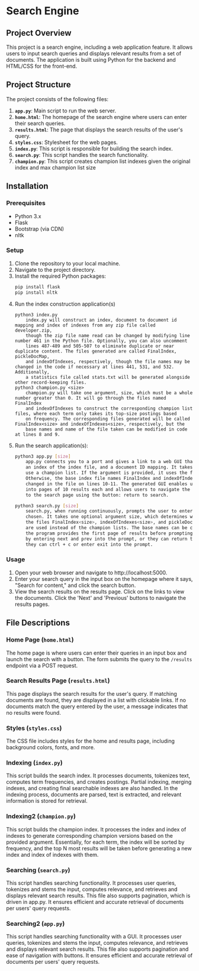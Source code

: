 # Search Engine

## Project Overview
This project is a search engine, including a web application feature. It allows users to input search queries and displays relevant results from a set of documents. The application is built using Python for the backend and HTML/CSS for the front-end.

## Project Structure
The project consists of the following files:

1. **`app.py`**: Main script to run the web server.
2. **`home.html`**: The homepage of the search engine where users can enter their search queries.
3. **`results.html`**: The page that displays the search results of the user's query.
4. **`styles.css`**: Stylesheet for the web pages.
5. **`index.py`**: This script is responsible for building the search index.
6. **`search.py`**: This script handles the search functionality.
7. **`champion.py`**: This script creates champion list indexes given the original index and max champion list size

## Installation

### Prerequisites
- Python 3.x
- Flask
- Bootstrap (via CDN)
- nltk

### Setup
1. Clone the repository to your local machine.
2. Navigate to the project directory.
3. Install the required Python packages:
    ```bash
    pip install flask
    pip install nltk
     ```
4. Run the index construction application(s)
    ```
    python3 index.py
        index.py will construct an index, document to document id mapping and index of indexes from any zip file called developer.zip,
        though the zip file name read can be changed by modifying line number 461 in the Python file. Optionally, you can also uncomment
        lines 487-489 and 505-507 to eliminate duplicate or near duplicate content. The files generated are called FinalIndex, pickleDocMap, 
        and indexOfIndexes, respectively, though the file names may be changed in the code if necessary at lines 441, 531, and 532. Additionally,
        a statistics file called stats.txt will be generated alongside other record-keeping files.
    python3 champion.py <size>
        champion.py will take one argument, size, which must be a whole number greater than 0. It will go through the files named FinalIndex 
        and indexOfIndexes to construct the corresponding champion list files, where each term only takes its top-size postings based
        on frequency. The corresponding files generated will be called FinalIndex<size> and indexOfIndexes<size>, respectively, but the
        base names and name of the file taken can be modified in code at lines 8 and 9.
    ```
5. Run the search application(s):
    ```bash
    python3 app.py [size]
        app.py connects you to a port and gives a link to a web GUI that enables you to search queries, given that you have an index file,
        an index of the index file, and a document ID mapping. It takes one optional argument size, which determines whether or not you
        use a champion list. If the argument is provided, it uses the files FinalIndex<size>, indexOfIndexes<size>, and pickleDocMap to run.
        Otherwise, the base index file names FinalIndex and indexOfIndexes are used instead of the champion lists. The base names can be
        changed in the file on lines 10-11. The generated GUI enables users to search queries in the search bar. It also breaks up the results
        into pages of 10 results each and allows users to navigate the next and previous pages through the next and prev buttons or to return
        to the search page using the button: return to search.
    
    python3 search.py [size]
        search.py, when running continuously, prompts the user to enter a query or to exit the program, providing paged results when the former is
        chosen. It takes one optional argument size, which determines whether or not you use a champion list. If the argument is provided, it uses
        the files FinalIndex<size>, indexOfIndexes<size>, and pickleDocMap to run. Otherwise, the base index file names FinalIndex and indexOfIndexes
        are used instead of the champion lists. The base names can be changed in the file on lines 123-124. When the entered query has results,
        the program provides the first page of results before prompting the user to enter their next actions. The users can navigate between pages
        by entering next and prev into the prompt, or they can return to the search prompt by entering search. When the user wants to exit the program,
        they can ctrl + c or enter exit into the prompt.
    ```

### Usage
1. Open your web browser and navigate to http://localhost:5000.
2. Enter your search query in the input box on the homepage where it says, "Search for content," and click the search button.
3. View the search results on the results page. Click on the links to view the documents. Click the 'Next' and 'Previous' buttons to navigate the results pages. 

## File Descriptions

### Home Page (`home.html`)
The home page is where users can enter their queries in an input box and launch the search with a button. The form submits the query to the `/results` endpoint via a POST request.

### Search Results Page (`results.html`)
This page displays the search results for the user's query. If matching documents are found, they are displayed in a list with clickable links. If no documents match the query entered by the user, a message indicates that no results were found. 

### Styles (`styles.css`)
The CSS file includes styles for the home and results page, including background colors, fonts, and more. 

### Indexing (`index.py`)
This script builds the search index. It processes documents, tokenizes text, computes term frequencies, and creates postings. Partial indexing, merging indexes, and creating final searchable indexes are also handled. In the indexing process, documents are parsed, text is extracted, and relevant information is stored for retrieval. 

### Indexing2 (`champion.py`)
This script builds the champion index. It processes the index and index of indexes to generate corresponding champion versions based on the provided argument. Essentially, for each term, the index will be sorted by frequency, and the top N most results will be taken before generating a new index and index of indexes with them.

### Searching (`search.py`)
This script handles searching functionality. It processes user queries, tokenizes and stems the input, computes relevance, and retrieves and displays relevant search results. This file also supports pagination, which is driven in app.py. It ensures efficient and accurate retrieval of documents per users' query requests.

### Searching2 (`app.py`)
This script handles searching functionality with a GUI. It processes user queries, tokenizes and stems the input, computes relevance, and retrieves and displays relevant search results. This file also supports pagination and ease of navigation with buttons. It ensures efficient and accurate retrieval of documents per users' query requests.
